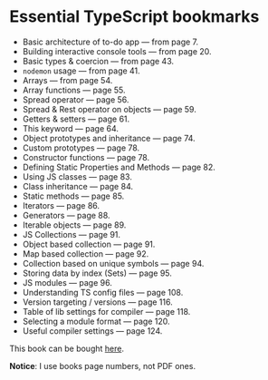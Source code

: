 # Essential TypeScript bookmarks
* Basic architecture of to-do app — from page 7.
* Building interactive console tools — from page 20.
* Basic types & coercion — from page 43.
* `nodemon` usage — from page 41.
* Arrays — from page 54.
* Array functions — page 55.
* Spread operator — page 56.
* Spread & Rest operator on objects — page 59.
* Getters & setters — page 61.
* This keyword — page 64.
* Object prototypes and inheritance — page 74.
* Custom prototypes — page 78.
* Constructor functions — page 78.
* Defining Static Properties and Methods — page 82.
* Using JS classes — page 83.
* Class inheritance — page 84.
* Static methods — page 85.
* Iterators — page 86.
* Generators — page 88.
* Iterable objects — page 89. 
* JS Collections — page 91.
* Object based collection — page 91.
* Map based collection — page 92.
* Collection based on unique symbols — page 94.
* Storing data by index (Sets) — page 95.
* JS modules — page 96.
* Understanding TS config files — page 108.
* Version targeting / versions — page 116.
* Table of lib settings for compiler — page 118.
* Selecting a module format — page 120.
* Useful compiler settings — page 124.
 
This book can be bought [here](https://www.apress.com/gp/book/9781484270103).

__Notice__: I use books page numbers, not PDF ones. 

